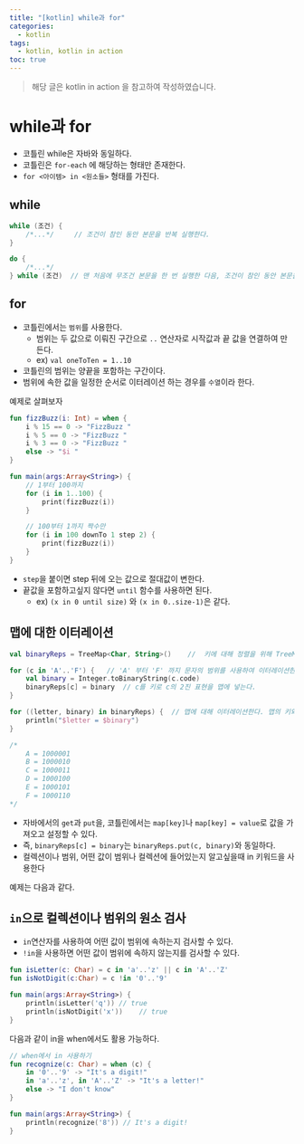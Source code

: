 ```yaml
---
title: "[kotlin] while과 for"
categories:
  - kotlin
tags:
  - kotlin, kotlin in action
toc: true
---
```


> 해당 글은 kotlin in action 을 참고하여 작성하였습니다. 

# **while과 for**
* 코틀린 while은 자바와 동일하다.
* 코틀린은 `for-each` 에 해당하는 형태만 존재한다.
* `for <아이템> in <원소들>` 형태를 가진다.

## **while**

```kotlin
while (조건) {
    /*...*/     // 조건이 참인 동안 본문을 반복 실행한다.
}

do {
    /*...*/
} while (조건)  // 맨 처음에 무조건 본문을 한 번 실행한 다음, 조건이 참인 동안 본문을 반복
```

## **for**
* 코틀린에서는 `범위`를 사용한다.
    * 범위는 두 값으로 이뤄진 구간으로 `..` 연산자로 시작값과 끝 값을 연결하여 만든다.
    * ex) `val oneToTen = 1..10`
* 코틀린의 범위는 양끝을 포함하는 구간이다. 
* 범위에 속한 값을 일정한 순서로 이터레이션 하는 경우를 `수열`이라 한다.

예제로 살펴보자
```kotlin
fun fizzBuzz(i: Int) = when {
    i % 15 == 0 -> "FizzBuzz "
    i % 5 == 0 -> "FizzBuzz "
    i % 3 == 0 -> "FizzBuzz "
    else -> "$i "
}

fun main(args:Array<String>) {
    // 1부터 100까지
    for (i in 1..100) {
        print(fizzBuzz(i))
    }

    // 100부터 1까지 짝수만
    for (i in 100 downTo 1 step 2) {
        print(fizzBuzz(i))
    }
}

```
* `step`을 붙이면 step 뒤에 오는 값으로 절대값이 변한다. 
* 끝값을 포함하고싶지 않다면 `until` 함수를 사용하면 된다.
    * ex) `(x in 0 until size)` 와 `(x in 0..size-1)`은 같다.

## **맵에 대한 이터레이션**

```kotlin
val binaryReps = TreeMap<Char, String>()    //  키에 대해 정렬을 위해 TreeMap을 사용

for (c in 'A'..'F') {   // 'A' 부터 'F' 까지 문자의 범위를 사용하여 이터레이션한다.
    val binary = Integer.toBinaryString(c.code) 
    binaryReps[c] = binary  // c를 키로 c의 2진 표현을 맵에 넣는다.
}

for ((letter, binary) in binaryReps) {  // 맵에 대해 이터레이션한다. 맵의 키와 값을 두 변수에 각각 대입
    println("$letter = $binary")
}

/*
    A = 1000001
    B = 1000010
    C = 1000011
    D = 1000100
    E = 1000101
    F = 1000110
*/

```
* 자바에서의 `get`과 `put`을, 코틀린에서는 `map[key]`나 `map[key] = value`로 값을 가져오고 설정할 수 있다.
* 즉, `binaryReps[c] = binary`는 `binaryReps.put(c, binary)`와 동일하다.
* 컬렉션이나 범위, 어떤 값이 범위나 컬렉션에 들어있는지 알고싶을때 in 키워드을 사용한다

예제는 다음과 같다.
## **`in`으로 컬렉션이나 범위의 원소 검사**
* `in`연산자를 사용하여 어떤 값이 범위에 속하는지 검사할 수 있다. 
* `!in`을 사용하면 어떤 값이 범위에 속하지 않는지를 검사할 수 있다. 
```kotlin
fun isLetter(c: Char) = c in 'a'..'z' || c in 'A'..'Z'
fun isNotDigit(c:Char) = c !in '0'..'9'

fun main(args:Array<String>) {
    println(isLetter('q')) // true
    println(isNotDigit('x'))    // true
}
```

다음과 같이 in을 when에서도 활용 가능하다.
```kotlin
// when에서 in 사용하기
fun recognize(c: Char) = when (c) {
    in '0'..'9' -> "It's a digit!"
    in 'a'..'z', in 'A'..'Z' -> "It's a letter!"
    else -> "I don't know"
}

fun main(args:Array<String>) {
    println(recognize('8')) // It's a digit!
}
```
